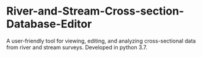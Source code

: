 # River-and-Stream-Cross-section-Database-Editor
A user-friendly tool for viewing, editing, and analyzing cross-sectional data from river and stream surveys. Developed in python 3.7.
